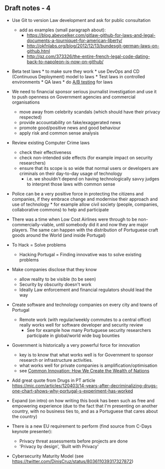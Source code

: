## Draft notes - 4

* Use Git to version Law development and ask for public consultation
  * add as examples (small paragraph about):
    * https://blog.abevoelker.com/gitlaw-github-for-laws-and-legal-documents-a-tourniquet-for-american-liberty/
    * http://okfnlabs.org/blog/2012/12/13/bundesgit-german-laws-on-github.html
    * http://qz.com/373326/the-entire-french-legal-code-dating-back-to-napoleon-is-now-on-github/
* Beta test laws
      * to make sure they work
      * use DevOps and CD (Continuous Deployment) model to laws
      * Test laws in controlled environments
        * QA laws
        * do [A/B testing](https://en.wikipedia.org/wiki/A/B_testing) for laws
* We need to financial sponsor serious journalist investigation and use it to push openness on Government agencies and commercial organisations
  * move away from celebrity scandals (which should have their privacy respected)
  * provide accountability on fake/exaggerated news
  * promote good/positive news and good behaviour
  * apply risk and common sense analysis

* Review existing Computer Crime laws
  * check their effectiveness
  * check non-intended side effects (for example impact on security researchers)
  * ensure that its scope is so wide that normal users or developers are criminals on their day-to-day usage of technology
    * i.e. we shouldn't depend on having technologically savvy judges to interpret those laws with common sense

* Police can be a very positive force in protecting the citizens and companies, if they embrace change and modernise their approach and use of technology
      * for example allow civil society (people, companies, collaborative commons) to help and participate


* There was a time when Low Cost Airlines were through to be non-commercially-viable, until somebody did it and now they are major players. The same can happen with the distribution of Portuguese craft goods around the World (and inside Portugal)     

* To Hack = Solve problems
  * Hacking Portugal = Finding innovative was to solve existing problems

* Make companies disclose that they know
  * allow reality to be visible (to be seen)
  * Security by obscurity doesn't work
  * Ideally Law enforcement and financial regulators should lead the way

* Create software and technology companies on every city and towns of Portugal
  * Remote work (with regular/weekly commutes to a central office) really works well for software developer and security review
    * See for example how many Portuguese security researchers participate in global/world wide bug bounties

* Government is historically a very powerful force for innovation
  * key is to know that what works well is for Government to sponsor research or infrastructure activities.
  * what works well for private companies is amplification/optimisation
  * see [Common Innovation: How We Create the Wealth of Nations](https://www.amazon.co.uk/gp/product/1786430827)


* Add great quote from Drugs in PT article https://mic.com/articles/120403/14-years-after-decriminalizing-drugs-one-chart-shows-why-portugal-s-experiment-has-worked

* Expand (on intro) on how writing this book has been such as free and empowering experience (due to the fact that I'm presenting on another country, with no business ties to, and as a Portuguese that cares about the country)
* There is a new EU requirement to perform (find source from C-Days keynote presenter):
  * Privacy threat assessments before projects are done
  * 'Privacy by design', 'Built with Privacy'

* Cybersecurity Maturity Model (see https://twitter.com/DinisCruz/status/803611039317327872)  
